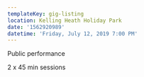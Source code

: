 ```yaml
---
templateKey: gig-listing
location: Kelling Heath Holiday Park
date: '1562920989'
datetime: 'Friday, July 12, 2019 7:00 PM'
---
```

Public performance

2 x 45 min sessions
